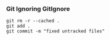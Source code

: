 
### Git Ignoring GitIgnore

```shell
git rm -r --cached .
git add .
git commit -m "fixed untracked files"

```
